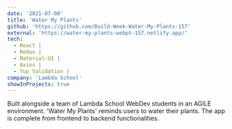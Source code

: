 ```yaml
---
date: '2021-07-08'
title: 'Water My Plants'
github: 'https://github.com/Build-Week-Water-My-Plants-157'
external: 'https://water-my-plants-webpt-157.netlify.app/'
tech:
  - React |
  - Redux |
  - Material-UI |
  - Axios |
  - Yup Validation |
company: 'Lambda School'
showInProjects: true
---
```


Built alongside a team of Lambda School WebDev students in an AGILE environment. 'Water My Plants' reminds users to water their plants. The app is complete from frontend to backend functionalities.
